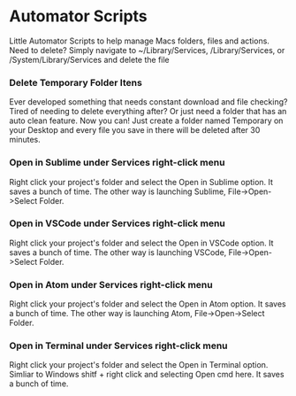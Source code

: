 # Automator Scripts

Little Automator Scripts to help manage Macs folders, files and actions.
Need to delete? Simply navigate to ~/Library/Services, /Library/Services, or /System/Library/Services and delete the file

### Delete Temporary Folder Itens

Ever developed something that needs constant download and file checking? Tired of needing to delete everything after? Or just need a folder that has an auto clean feature. Now you can! Just create a folder named Temporary on your Desktop and every file you save in there will be deleted after 30 minutes.

### Open in Sublime under Services right-click menu

Right click your project's folder and select the Open in Sublime option. It saves a bunch  of time. The other way is launching Sublime, File->Open->Select Folder.

### Open in VSCode under Services right-click menu

Right click your project's folder and select the Open in VSCode option. It saves a bunch  of time. The other way is launching VSCode, File->Open->Select Folder.

### Open in Atom under Services right-click menu

Right click your project's folder and select the Open in Atom option. It saves a bunch  of time. The other way is launching Atom, File->Open->Select Folder.

### Open in Terminal under Services right-click menu

Right click your project's folder and select the Open in Terminal option. Simliar to Windows shitf + right click and selecting Open cmd here. It saves a bunch  of time.
